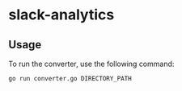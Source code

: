 # slack-analytics

## Usage

To run the converter, use the following command:

```shell
go run converter.go DIRECTORY_PATH
